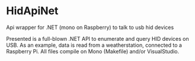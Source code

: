 HidApiNet
=========

Api wrapper for .NET (mono on Raspberry) to talk to usb hid devices

Presented is a full-blown .NET API to enumerate and query HID devices on USB.
As an example, data is read from a weatherstation, connected to a Raspberry Pi.
All files compile on Mono (Makefile) and/or VisualStudio.
